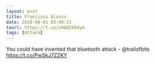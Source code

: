 ```yaml
---
layout: post
title: Francisco Alonso
date: 2018-08-01 03:00:21
tourl: https://t.co/sH602Xbdym
tags: [Attack]
---
```

You could have invented that bluetooth attack - @trailofbits https://t.co/PwSkJ7ZZKY